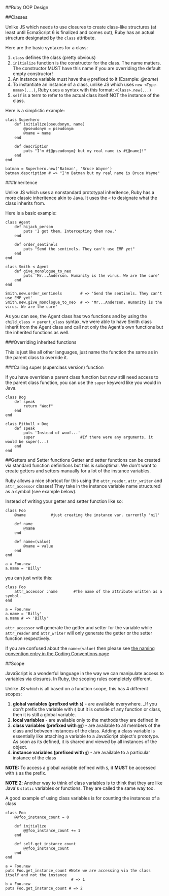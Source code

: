 ##Ruby OOP Design

##Classes

Unlike JS which needs to use closures to create class-like structures (at least until EcmaScript 6 is finalized and comes out), Ruby has an actual structure designated by the ```class``` attribute. 

Here are the basic syntaxes for a class:

1. ```class``` defines the class (pretty obvious)
2. ```initialize``` function is the constructor for the class. The name matters. The constructor MUST have this name if you are overriding the default empty constructor!
3. An instance variable must have the ```@``` prefixed to it (Example: _@name_)
4. To instantiate an instance of a class, unlike JS which uses ```new <Type-name>(...)```, Ruby uses a syntax with this format: ```<Class>.new(...)```
5. ```self``` is a term to refer to the actual class itself NOT the instance of the class.


Here is a simplistic example:

```
class Superhero
	def initialize(pseudonym, name)
		@pseudonym = pseudonym
		@name = name
	end
	
	def description
		puts "I'm #{@pseudonym} but my real name is #{@name}!"
	end
end

batman = Superhero.new('Batman', 'Bruce Wayne')
batman.description # => "I'm Batman but my real name is Bruce Wayne"
```

###Inheritence

Unlike JS which uses a nonstandard prototypal inheritence, Ruby has a more classic inheritence akin to Java. It uses the ```<``` to designate what the class inherits from.

Here is a basic example:

```
class Agent
	def hijack_person
		puts 'I got them. Intercepting them now.'
	end
	
	def order_sentinels
		puts "Send the sentinels. They can't use EMP yet"
	end
end

class Smith < Agent
	def give_monologue_to_neo
		puts 'Mr...Anderson. Humanity is the virus. We are the cure'
	end
end

Smith.new.order_sentinels        # => 'Send the sentinels. They can't use EMP yet'
Smith.new.give_monologue_to_neo  # => 'Mr...Anderson. Humanity is the virus. We are the cure'

```

As you can see, the Agent class has two functions and by using the ```child_class < parent_class``` syntax, we were able to have Smith class inherit from the Agent class and call not only the Agent's own functions but the inherited functions as well.

###Overriding inherited functions

This is just like all other languages, just name the function the same as in the parent class to override it.

###Calling super (superclass version) function

If you have overriden a parent class function but now still need access to the parent class function, you can use the ```super``` keyword like you would in Java.

```
class Dog
	def speak
		return "Woof"
	end
end

class Pitbull < Dog
	def speak
		puts 'Instead of woof...'
		super                    #If there were any arguments, it would be super(...)
	end
end
```

##Getters and Setter functions
Getter and setter functions can be created via standard function definitions but this is suboptimal. We don't want to create getters and setters manually for a lot of the instance variables.

Ruby allows a nice shortcut for this using the ```attr_reader```, ```attr_writer``` and ```attr_accessor``` classes! They take in the instance variable name structured as a symbol (see example below).

Instead of writing your getter and setter function like so:

```
class Foo
	@name 			#just creating the instance var. currently 'nil'
	
	def name
		@name
	end
	
	def name=(value)
		@name = value
	end
end

a = Foo.new
a.name = 'Billy'
```

you can just write this:

```
class Foo
	attr_accessor :name       #The name of the attribute written as a symbol. 
end

a = Foo.new
a.name = 'Billy'
a.name # => 'Billy'
```

```attr_accessor``` will generate the getter and setter for the variable while ```attr_reader``` and ```attr_writer``` will only generate the getter or the setter function respectively.

If you are confused about the ```name=(value)``` then please see [the naming convention entry in the Coding Conventions page](coding_conventions.md#setter-naming-convention)



##Scope

JavaScript is a wonderful language in the way we can manipulate access to variables via closures. In Ruby, the scoping rules completely different.

Unlike JS which is all based on a function scope, this has 4 different scopes:

1. **global variables (prefixed with ```$```)** - are available everywhere. _If you don't prefix the variable with ```$``` but it is outside of any function or class, then it is still a global variable. 
2. **local variables** - are available only to the methods they are defined in
3. **class variables (prefixed with ```@@```)** - are available to all members of the class and between instances of the class. Adding a class variable is essentially like attaching a variable to a JavaScript object's prototype. As soon as its defined, it is shared and viewed by all instances of the object.
4. **instance variables (prefixed with ```@```)** - are available to a particular instance of the class

**NOTE:** To access a global variable defined with ```$```, it **MUST** be accessed with ```$``` as the prefix.

**NOTE 2**: Another way to think of class variables is to think that they are like Java's ```static``` variables or functions. They are called the same way too.

A good example of using class variables is for counting the instances of a class

```
class Foo
	@@foo_instance_count = 0
	
	def initialize
		@@foo_instance_count += 1
	end
	
	def self.get_instance_count
		@@foo_instance_count
	end
end

a = Foo.new
puts Foo.get_instance_count #Note we are accessing via the class itself and not the instance
							 # => 1
b = Foo.new
puts Foo.get_instance_count # => 2
```






